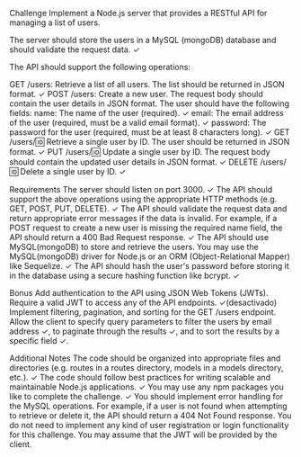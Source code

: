 Challenge
Implement a Node.js server that provides a RESTful API for managing a list of users. 

The server should store the users in a MySQL (mongoDB) database and should validate the request data.  ✓

The API should support the following operations:

GET /users: Retrieve a list of all users. The list should be returned in JSON format. ✓
POST /users: Create a new user. The request body should contain the user details in JSON format. The user should have the following fields:
name: The name of the user (required). ✓
email: The email address of the user (required, must be a valid email format). ✓
password: The password for the user (required, must be at least 8 characters long). ✓
GET /users/:id: Retrieve a single user by ID. The user should be returned in JSON format. ✓
PUT /users/:id: Update a single user by ID. The request body should contain the updated user details in JSON format. ✓
DELETE /users/:id: Delete a single user by ID. ✓

Requirements
The server should listen on port 3000. ✓
The API should support the above operations using the appropriate HTTP methods (e.g. GET, POST, PUT, DELETE). ✓
The API should validate the request data and return appropriate error messages if the data is invalid. For example, if a POST request to create a new user is missing the required name field, the API should return a 400 Bad Request response. ✓
The API should use MySQL(mongoDB) to store and retrieve the users. You may use the MySQL(mongoDB) driver for Node.js or an ORM (Object-Relational Mapper) like Sequelize. ✓
The API should hash the user's password before storing it in the database using a secure hashing function like bcrypt. ✓

Bonus
Add authentication to the API using JSON Web Tokens (JWTs). Require a valid JWT to access any of the API endpoints. ✓(desactivado)
Implement filtering, pagination, and sorting for the GET /users endpoint. Allow the client to specify query parameters to filter the users by email address ✓, to paginate through the results ✓, and to sort the results by a specific field ✓.

Additional Notes
The code should be organized into appropriate files and directories (e.g. routes in a routes directory, models in a models directory, etc.). ✓
The code should follow best practices for writing scalable and maintainable Node.js applications. ✓
You may use any npm packages you like to complete the challenge. ✓
You should implement error handling for the MySQL operations. For example, if a user is not found when attempting to retrieve or delete it, the API should return a 404 Not Found response.
You do not need to implement any kind of user registration or login functionality for this challenge. You may assume that the JWT will be provided by the client.